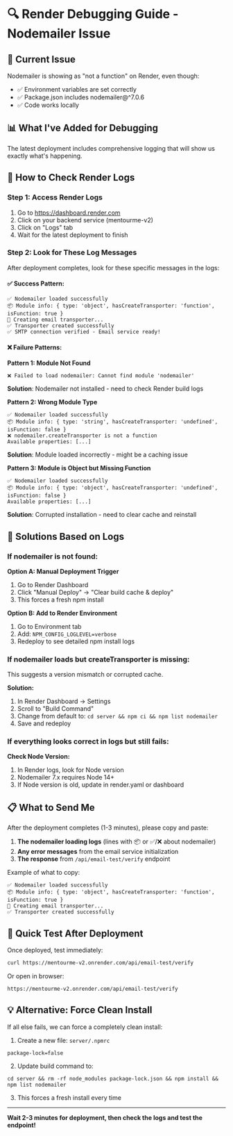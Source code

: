 # 🔍 Render Debugging Guide - Nodemailer Issue

## 🎯 Current Issue

Nodemailer is showing as "not a function" on Render, even though:
- ✅ Environment variables are set correctly
- ✅ Package.json includes nodemailer@^7.0.6
- ✅ Code works locally

## 📊 What I've Added for Debugging

The latest deployment includes comprehensive logging that will show us exactly what's happening.

## 🔎 How to Check Render Logs

### **Step 1: Access Render Logs**
1. Go to https://dashboard.render.com
2. Click on your backend service (mentourme-v2)
3. Click on "Logs" tab
4. Wait for the latest deployment to finish

### **Step 2: Look for These Log Messages**

After deployment completes, look for these specific messages in the logs:

#### **✅ Success Pattern:**
```
✅ Nodemailer loaded successfully
📦 Module info: { type: 'object', hasCreateTransporter: 'function', isFunction: true }
🔧 Creating email transporter...
✅ Transporter created successfully
✅ SMTP connection verified - Email service ready!
```

#### **❌ Failure Patterns:**

**Pattern 1: Module Not Found**
```
❌ Failed to load nodemailer: Cannot find module 'nodemailer'
```
**Solution**: Nodemailer not installed - need to check Render build logs

**Pattern 2: Wrong Module Type**
```
✅ Nodemailer loaded successfully
📦 Module info: { type: 'string', hasCreateTransporter: 'undefined', isFunction: false }
❌ nodemailer.createTransporter is not a function
Available properties: [...]
```
**Solution**: Module loaded incorrectly - might be a caching issue

**Pattern 3: Module is Object but Missing Function**
```
✅ Nodemailer loaded successfully
📦 Module info: { type: 'object', hasCreateTransporter: 'undefined', isFunction: false }
Available properties: [...]
```
**Solution**: Corrupted installation - need to clear cache and reinstall

## 🔧 Solutions Based on Logs

### **If nodemailer is not found:**

**Option A: Manual Deployment Trigger**
1. Go to Render Dashboard
2. Click "Manual Deploy" → "Clear build cache & deploy"
3. This forces a fresh npm install

**Option B: Add to Render Environment**
1. Go to Environment tab
2. Add: `NPM_CONFIG_LOGLEVEL=verbose`
3. Redeploy to see detailed npm install logs

### **If nodemailer loads but createTransporter is missing:**

This suggests a version mismatch or corrupted cache.

**Solution:**
1. In Render Dashboard → Settings
2. Scroll to "Build Command"
3. Change from default to: `cd server && npm ci && npm list nodemailer`
4. Save and redeploy

### **If everything looks correct in logs but still fails:**

**Check Node Version:**
1. In Render logs, look for Node version
2. Nodemailer 7.x requires Node 14+
3. If Node version is old, update in render.yaml or dashboard

## 📋 What to Send Me

After the deployment completes (1-3 minutes), please copy and paste:

1. **The nodemailer loading logs** (lines with 📦 or ✅/❌ about nodemailer)
2. **Any error messages** from the email service initialization
3. **The response** from `/api/email-test/verify` endpoint

Example of what to copy:
```
✅ Nodemailer loaded successfully
📦 Module info: { type: 'object', hasCreateTransporter: 'function', isFunction: true }
🔧 Creating email transporter...
✅ Transporter created successfully
```

## 🚀 Quick Test After Deployment

Once deployed, test immediately:

```bash
curl https://mentourme-v2.onrender.com/api/email-test/verify
```

Or open in browser:
```
https://mentourme-v2.onrender.com/api/email-test/verify
```

## 💡 Alternative: Force Clean Install

If all else fails, we can force a completely clean install:

1. Create a new file: `server/.npmrc`
```
package-lock=false
```

2. Update build command to:
```
cd server && rm -rf node_modules package-lock.json && npm install && npm list nodemailer
```

3. This forces a fresh install every time

---

**Wait 2-3 minutes for deployment, then check the logs and test the endpoint!**
